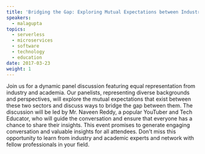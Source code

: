 ```yaml
---
title: 'Bridging the Gap: Exploring Mutual Expectations between Industry and Academia'
speakers:
  - malagupta
topics:
  - serverless
  - microservices
  - software
  - technology
  - education
date: 2017-03-23
weight: 1
---
```


Join us for a dynamic panel discussion featuring equal representation from industry and academia. Our panelists, representing diverse backgrounds and perspectives, will explore the mutual expectations that exist between these two sectors and discuss ways to bridge the gap between them. The discussion will be led by Mr. Naveen Reddy, a popular YouTuber and Tech Educator, who will guide the conversation and ensure that everyone has a chance to share their insights. This event promises to generate engaging conversation and valuable insights for all attendees. Don't miss this opportunity to learn from industry and academic experts and network with fellow professionals in your field.